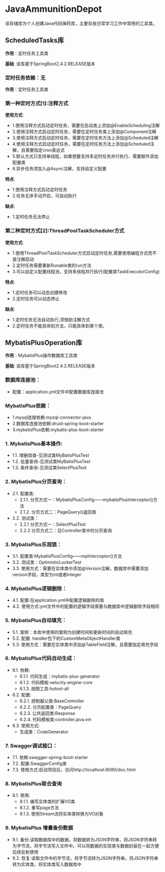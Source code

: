 # JavaAmmunitionDepot
该存储库为个人创建Java代码弹药库，主要存放日常学习工作中常用的工具类。

## ScheduledTasks库

**作用**：定时任务工具类

**基础**: 该库基于SpringBoot2.4.2.RELEASE版本

### 定时任务依赖：无

**作用**：定时任务工具类
### 第一种定时方式[1]:注释方式

**使用方式**:
* 1.使用注释方式启动定时任务，需要在启动类上添加@EnableScheduling注解
* 2.使用注释方式启动定时任务，需要在定时任务类上添加@Component注解
* 3.使用注释方式启动定时任务，需要在定时任务方法上添加@Scheduled注解
* 4.使用注释方式启动定时任务，需要在定时任务方法上添加@Scheduled注解，且需要指定cron表达式
* 5.默认方式只支持单线程，如果想要支持多定时任务并行执行，需要额外添加配置类
* 6.异步任务须加入@Async注解，支持自定义配置

**特点**:
- 1.使用注释方式启动定时任务
- 2.任务无序手动开启，可自动执行

**缺点**:
* 1.定时任务无法停止

### 第二种定时方式[2]:ThreadPoolTaskScheduler方式

**使用方式**:
* 1.使用ThreadPoolTaskScheduler方式启动定时任务,需要使用编程方式而不是注解启动
* 2.定时任务需要重新Runable类的run方法
* 3.可以自定义配置线程池，支持多线程并行执行(配置类TaskExecutorConfig)

**特点**:
* 1.定时任务可以动态创建修改
* 2.定时任务可以动态停止

**缺点**:
* 1.定时任务无法自动执行,须借助注解方式
* 2.定时任务不能具体到方法，只能具体到某个类。

## MybatisPlusOperation库

**作用**：MybatisPlus操作数据库工具类

**基础**: 该库基于SpringBoot2.4.2.RELEASE版本

### 数据库连接池：
* 配置：application.yml文件中配置数据库连接池

### MybatisPlus依赖：
* 1.mysql连接依赖:mysql-connector-java
* 2.数据库连接池依赖:druid-spring-boot-starter
* 3.mybatisPlus依赖:mybatis-plus-boot-starter

### 1. MybatisPlus基本操作:
* 1.1. 增删改查-见测试类MyBatisPlusTest
* 1.2. 批量查询-见测试类MyBatisPlusTest
* 1.3. 条件查询-见测试类SelectPlusTest

### 2. MybatisPlus分页查询：
* 2.1. 配置类:
  * 2.1.1. 分页方式一：MybatisPlusConfig——mybatisPlusInterceptor()方法
  * 2.1.2. 分页方式二：PageQuery()返回类
* 2.2. 测试类：
  * 2.2.1 分页方式一：SelectPlusTest
  * 2.2.2 分页方式二：见Controller类中的分页查询

### 3. MybatisPlus乐观锁：
* 3.1. 配置类:MybatisPlusConfig——mpInterceptor()方法
* 3.2. 测试类：OptimisticLockerTest
* 3.3. 使用方式：需要在实体类中添加@Version注解。数据库中需要添加version字段，类型为int或者Integer

### 4. MybatisPlus逻辑删除：
* 4.1. 配置:在application.yml中配置逻辑删除的值
* 4.2. 使用方式:yml文件中的配置的逻辑字段需要与数据库中逻辑删除字段相同

### 5. MybatisPlus自动填充：
* 5.1. 案例：本库中使用的案例为创建时间和更新时间的自动填充
* 5.2. 配置: handler包下的CustomMetaObjectHandler类
* 5.3. 使用方式：需要在实体类中添加@TableField注解，且需要指定填充字段

### 6. MybatisPlus代码自动生成：
* 6.1. 依赖:
  * 6.1.1. 代码生成：mybatis-plus-generator
  * 6.1.2. 代码模板:velocity-engine-core
  * 6.1.3. 胡图工具:hutool-all
* 6.2. 配置:
  * 6.2.1. 控制器父类:BaseController
  * 6.2.2. 分页配置类：PageQuery
  * 6.2.3. 公共返回类:Response
  * 6.2.4. 代码模板类:controller.java.vm
* 6.3. 使用方式:
  * 生成类：CodeGenerator

### 7. Swagger调试接口：
* 7.1. 依赖:swagger-spring-boot-starter
* 7.2. 配置:SwaggerConfig类
* 7.3. 使用方式:启动项目后，访问http://localhost:8080/doc.html

### 8. MybatisPlus联合查询
* 8.1. 使用:
  * 8.1.1. 编写实体类的扩展VO类
  * 8.1.2. 重写page方法
  * 8.1.3. 使用Stream流将实体类转换为VO对象

### 9. MybatisPlus 增量备份数据
* 9.1. 备份:读取数据库中的数据，将数据转为JSON字符串，将JSON字符串转为字节流，将字节流写入文件中。可以将数据的实现类与数据封装在一起方便后续反射使用
* 9.2. 恢复:读取文件中的字节流，将字节流转为JSON字符串，将JSON字符串转为实体类，将实体类写入数据库中